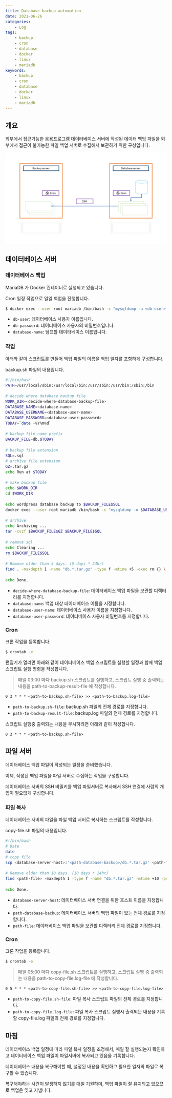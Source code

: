 ```yaml
---
title: Database backup automation
date: 2021-06-26
categories:
    - Log
tags:
    - backup
    - cron
    - database
    - docker
    - linux
    - mariadb
keywords:
    - backup
    - cron
    - database
    - docker
    - linux
    - mariadb
---
```


## 개요

외부에서 접근가능한 응용프로그램 데이터베이스 서버에 작성된 데이터 백업 파일을 외부에서 접근이 불가능한 파일 백업 서버로 수집해서 보관하기 위한 구성입니다.

![](./Database-backup.png)



## 데이터베이스 서버

### 데이터베이스 백업

MariaDB 가 Docker 컨테이너로 실행되고 있습니다.

Cron 일정 작업으로 일일 백업을 진행합니다.

```bash
$ docker exec --user root mariadb /bin/bash -c "mysqldump -u <db-user> -p'<db-password>' <database-name>
```

* `db-user`: 데이터베이스 사용자 이름입니다.
* `db-password`: 데이터베이스 사용자의 비밀번호입니다.
* `database-name`: 덤프할 데이터베이스 이름입니다.

### 작업

아래와 같이 스크립트를 만들어 백업 파일의 이름을 백업 일자를 포함하게 구성합니다.

backup.sh 파일의 내용입니다.

```bash
#!/bin/bash
PATH=/usr/local/sbin:/usr/local/bin:/usr/sbin:/usr/bin:/sbin:/bin

# decide where database backup file
WORK_DIR=<decide-where-database-backup-file>
DATABASE_NAME=<database-name>
DATABASE_USERNAME=<database-user-name>
DATABASE_PASSWORD=<database-user-password>
TODAY=`date +%Y%m%d`

# backup file name prefix
BACKUP_FILE=db.$TODAY

# backup file extension
SQL=.sql
# archive file extension
GZ=.tar.gz
echo Run at $TODAY

# make backup file
echo $WORK_DIR
cd $WORK_DIR

echo wordpress database backup to $BACKUP_FILE$SQL
docker exec --user root mariadb /bin/bash -c "mysqldump -u $DATABASE_USERNAME -p'$DATABASE_PASSWORD' $DATABASE_NAME" > $BACKUP_FILE$SQL

# archive
echo Archiving ...
tar -cvzf $BACKUP_FILE$GZ $BACKUP_FILE$SQL

# remove sql
echo Clearing ...
rm $BACKUP_FILE$SQL

# Remove older than 5 days. (5 days * 24hr)
find . -maxdepth 1 -name "db.*.tar.gz" -type f -mtime +5 -exec rm {} \;

echo Done.
```

* `decide-where-database-backup-file`: 데이터베이스 백업 파일을 보관할 디렉터리를 지정합니다.
* `database-name`: 백업 대상 데이터베이스 이름을 지정합니다.  
* `database-user-name`: 데이터베이스 사용자 이름을 지정합니다.
* `database-user-password`: 데이터베이스 사용자 비밀번호를 지정합니다.

### Cron

크론 작업을 등록합니다.

```bash
$ crontab -e
```

편집기가 열리면 아래와 같이 데이터베이스 백업 스크립트를 실행할 일정과 함께 백업 스크립트 실행 명령을 작성합니다.

> 매일 03:00 마다 backup.sh 스크립트를 실행하고, 스크립트 실행 중 출력되는 내용을 path-to-backup-result-file 에 작성합니다.

```
0 3 * * * <path-to-backup.sh-file> >> <path-to-backup.log-file>
```

* `path-to-backup.sh-file`: backup.sh 파일의 전체 경로를 지정합니다.
* `path-to-backup-result-file`: backup.log 파일의 전제 경로를 지정합니다.

스크립트 실행중 출력되는 내용을 무시하려면 아래와 같이 작성합니다.

```
0 3 * * * <path-to-backup.sh-file>
```

## 파일 서버

데이터베이스 백업 파일이 작성되는 일정을 준비했습니다.

이제, 작성된 백업 파일을 파일 서버로 수집하는 작업을 구성합니다.

데이터베이스 서버의 SSH 비밀키를 백업 파일서버로 복사해서 SSH 연결에 사람의 개입이 필요없게 구성합니다.

### 파일 복사

데이터베이스 서버의 파일을 파일 백업 서버로 복사하는 스크립트를 작성합니다.

copy-file.sh 파일의 내용입니다.

```bash
#!/bin/bash
# Date
date
# copy file
scp <database-server-host>:'<path-database-backup>/db.*.tar.gz' <path-file>

# Remove older than 10 days. (10 days * 24hr)
find <path-file> -maxdepth 1 -type f -name "db.*.tar.gz" -mtime +10 -print -exec rm {} \;

echo Done.
```

* `database-server-host`: 데이터베이스 서버 연결을 위한 호스트 이름을 지정합니다.
* `path-database-backup`: 데이터베이스 서버의 백업 파일이 있는 전체 경로를 지정합니다.
* `path-file`: 데이터베이스 백업 파일을 보관할 디렉터리 전체 경로를 지정합니다.  

### Cron

크론 작업을 등록합니다.

```bash
$ crontab -e
```

> 매일 05:00 마다 copy-file.sh 스크립트를 실행하고, 스크립트 실행 중 출력되는 내용을 path-to-copy-file.log-file 에 작성합니다.

```
0 5 * * * <path-to-copy-file.sh-file> >> <path-to-copy-file.log-file>
```

* `path-to-copy-file.sh-file`: 파일 복사 스크립트 파일의 전체 경로를 지정합니다.
* `path-to-copy-file.log-file`: 파일 복사 스크립트 실행시 출력되는 내용을 기록할 copy-file.log 파일의 전체 경로를 지정합니다.

## 마침

데이터베이스 백업 일정에 따라 파일 복사 일정을 조정해서, 매일 잘 실행되는지 확인하고 데이터베이스 백업 파일이 파일서버에 복사되고 있음을 기록합니다.

데이터베이스 내용을 복구해야할 때, 설정된 내용을 확인하고 필요한 일자의 파일로 복구할 수 있습니다.

복구해야하는 사건이 발생하지 않기를 매일 기원하며, 백업 파일이 잘 유지되고 있으므로 백업은 잊고 지냅니다.

